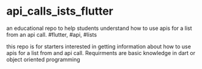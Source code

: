 # api_calls_ists_flutter
an educational repo to help students understand how to use apis for a list from an api call. #flutter, #api, #lists

this repo is for starters interested in getting information about how to use apis for a list from and api call.
Requirments are basic knowledge in dart or object oriented programming